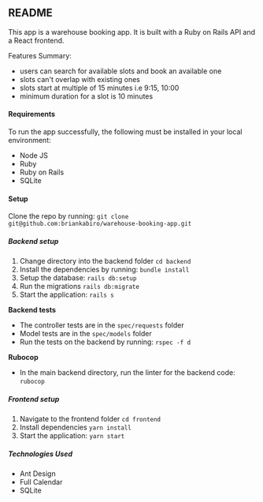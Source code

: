## README
This app is a warehouse booking app. It is built with a Ruby on Rails API and a React frontend.

Features Summary:
- users can search for available slots and book an available one
- slots can't overlap with existing ones
- slots start at multiple of 15 minutes i.e 9:15, 10:00
- minimum duration for a slot is 10 minutes 

#### Requirements
To run the app successfully, the following must be installed in your local environment: 
- Node JS
- Ruby
- Ruby on Rails
- SQLite

#### Setup
Clone the repo by running:
`git clone git@github.com:briankabiro/warehouse-booking-app.git`

##### Backend setup
1. Change directory into the backend folder
`cd backend`
2. Install the dependencies by running:
`bundle install`
3. Setup the database:
`rails db:setup`
4. Run the migrations
`rails db:migrate`
5. Start the application:
`rails s`

**Backend tests**
- The controller tests are in the `spec/requests` folder
- Model tests are in the `spec/models` folder
- Run the tests on the backend by running: 
`rspec -f d`

**Rubocop**
- In the main backend directory, run the linter for the backend code:
`rubocop`

##### Frontend setup
1. Navigate to the frontend folder
`cd frontend`
2. Install dependencies
`yarn install`
3. Start the application:
`yarn start`

##### Technologies Used
- Ant Design
- Full Calendar
- SQLite